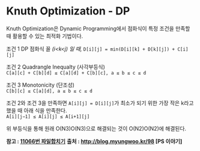 # Knuth Optimization - DP  

Knuth Optimization은 Dynamic Programming에서 점화식이 특정 조건을 만족할 때 활용할 수 있는 최적화 기법이다.

조건 1 DP 점화식 꼴
*(i<k<j) 일 때,* ``D[i][j] = min(D[i][k] + D[k][j]) + C[i][j]``

조건 2 Quadrangle Inequalty (사각부등식)  
``C[a][c] + C[b][d] ≤ C[a][d] + C[b][c], a ≤ b ≤ c ≤ d``

조건 3 Monotonicity (단조성)  
``C[b][c] ≤ C[a][d], a ≤ b ≤ c ≤ d``  

조건 2와 조건 3을 만족하면 ``A[i][j] = D[i][j]``가 최소가 되기 위한 가장 작은 k라고 했을 때 아래 식을 만족한다.  
``A[i][j−1] ≤ A[i][j] ≤ A[i+1][j]``

위 부등식을 통해 원래 O(N3)O(N3)으로 해결되는 것이 O(N2)O(N2)에 해결된다.

**참고 : [11066번 파일합치기](https://github.com/dohun94/algorithm/blob/master/src/%EB%B0%B1%EC%A4%80/%EB%8F%99%EC%A0%81%EA%B3%84%ED%9A%8D%EB%B2%95/FileConquer.java)**
**출처 : http://blog.myungwoo.kr/98 [PS 이야기]**
